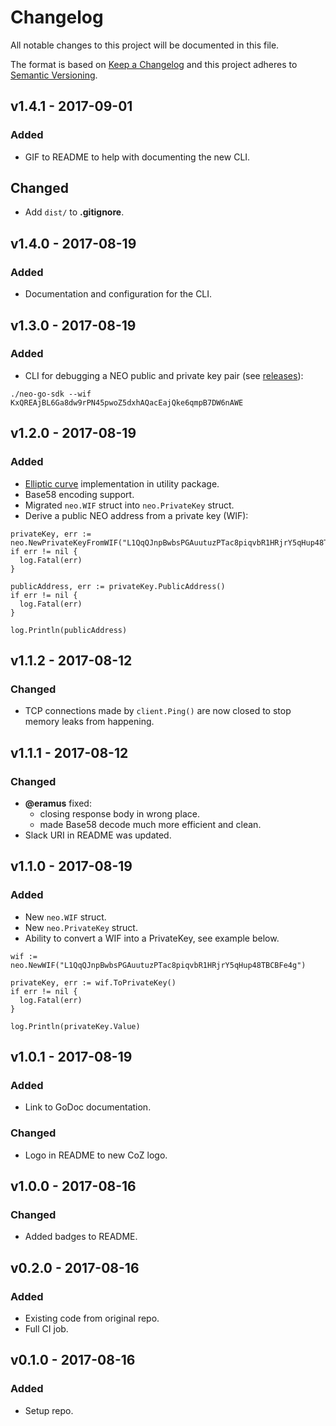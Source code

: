 # Changelog

All notable changes to this project will be documented in this file.

The format is based on [Keep a Changelog](http://keepachangelog.com/en/1.0.0/) and this 
project adheres to [Semantic Versioning](http://semver.org/spec/v2.0.0.html).

## v1.4.1 - 2017-09-01

### Added

- GIF to README to help with documenting the new CLI.

## Changed

- Add `dist/` to **.gitignore**.

## v1.4.0 - 2017-08-19

### Added

- Documentation and configuration for the CLI.

## v1.3.0 - 2017-08-19

### Added

- CLI for debugging a NEO public and private key pair (see [releases](https://github.com/CityOfZion/neo-go-sdk/releases)):

```
./neo-go-sdk --wif KxQREAjBL6Ga8dw9rPN45pwoZ5dxhAQacEajQke6qmpB7DW6nAWE
```

## v1.2.0 - 2017-08-19

### Added

- [Elliptic curve](https://en.wikipedia.org/wiki/Elliptic_curve) implementation in utility package.
- Base58 encoding support.
- Migrated `neo.WIF` struct into `neo.PrivateKey` struct.
- Derive a public NEO address from a private key (WIF):

```golang
privateKey, err := neo.NewPrivateKeyFromWIF("L1QqQJnpBwbsPGAuutuzPTac8piqvbR1HRjrY5qHup48TBCBFe4g")
if err != nil {
  log.Fatal(err)
}

publicAddress, err := privateKey.PublicAddress()
if err != nil {
  log.Fatal(err)
}

log.Println(publicAddress)
```

## v1.1.2 - 2017-08-12

### Changed

- TCP connections made by `client.Ping()` are now closed to stop memory leaks from happening.

## v1.1.1 - 2017-08-12

### Changed

- **@eramus** fixed:
  - closing response body in wrong place.
  - made Base58 decode much more efficient and clean.
- Slack URI in README was updated.

## v1.1.0 - 2017-08-19

### Added

- New `neo.WIF` struct.
- New `neo.PrivateKey` struct.
- Ability to convert a WIF into a PrivateKey, see example below.

```golang
wif := neo.NewWIF("L1QqQJnpBwbsPGAuutuzPTac8piqvbR1HRjrY5qHup48TBCBFe4g")

privateKey, err := wif.ToPrivateKey()
if err != nil {
  log.Fatal(err)
}

log.Println(privateKey.Value)
```

## v1.0.1 - 2017-08-19

### Added

- Link to GoDoc documentation.

### Changed

- Logo in README to new CoZ logo.

## v1.0.0 - 2017-08-16

### Changed

- Added badges to README.

## v0.2.0 - 2017-08-16

### Added

- Existing code from original repo.
- Full CI job.

## v0.1.0 - 2017-08-16

### Added

- Setup repo.
